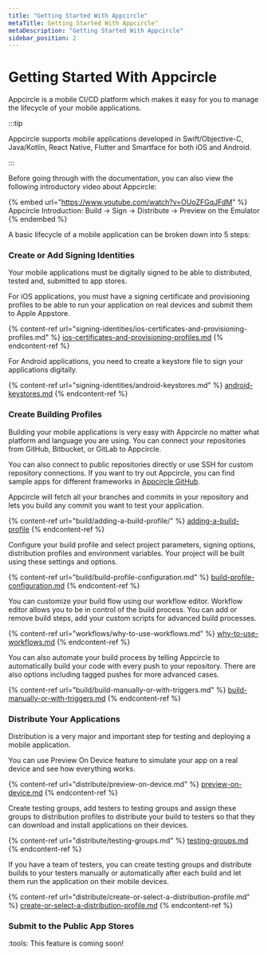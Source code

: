 ```yaml
---
title: "Getting Started With Appcircle"
metaTitle: Getting Started With Appcircle"
metaDescription: "Getting Started With Appcircle"
sidebar_position: 2
---
```

# Getting Started With Appcircle

Appcircle is a mobile CI/CD platform which makes it easy for you to manage the lifecycle of your mobile applications.

:::tip

Appcircle supports mobile applications developed in Swift/Objective-C, Java/Kotlin, React Native, Flutter and Smartface for both iOS and Android.

:::

Before going through with the documentation, you can also view the following introductory video about Appcircle:

{% embed url="https://www.youtube.com/watch?v=OUoZFGqJFdM" %}
Appcircle Introduction: Build -> Sign -> Distribute -> Preview on the Emulator
{% endembed %}



A basic lifecycle of a mobile application can be broken down into 5 steps:



### Create or Add Signing Identities

Your mobile applications must be digitally signed to be able to distributed, tested and, submitted to app stores.

For iOS applications, you must have a signing certificate and provisioning profiles to be able to run your application on real devices and submit them to Apple Appstore.&#x20;

{% content-ref url="signing-identities/ios-certificates-and-provisioning-profiles.md" %}
[ios-certificates-and-provisioning-profiles.md](signing-identities/ios-certificates-and-provisioning-profiles.md)
{% endcontent-ref %}



For Android applications, you need to create a keystore file to sign your applications digitally.

{% content-ref url="signing-identities/android-keystores.md" %}
[android-keystores.md](signing-identities/android-keystores.md)
{% endcontent-ref %}

###

### Create Building Profiles

Building your mobile applications is very easy with Appcircle no matter what platform and language you are using. You can connect your repositories from GitHub, Bitbucket, or GitLab to Appcircle.

You can also connect to public repositories directly or use SSH for custom repository connections. If you want to try out Appcircle, you can find sample apps for different frameworks in [Appcircle GitHub](https://github.com/appcircleio?q=sample).&#x20;

Appcircle will fetch all your branches and commits in your repository and lets you build any commit you want to test your application.

{% content-ref url="build/adding-a-build-profile/" %}
[adding-a-build-profile](build/adding-a-build-profile/)
{% endcontent-ref %}



Configure your build profile and select project parameters, signing options, distribution profiles and environment variables. Your project will be built using these settings and options.

{% content-ref url="build/build-profile-configuration.md" %}
[build-profile-configuration.md](build/build-profile-configuration.md)
{% endcontent-ref %}



You can customize your build flow using our workflow editor. Workflow editor allows you to be in control of the build process. You can add or remove build steps, add your custom scripts for advanced build processes.

{% content-ref url="workflows/why-to-use-workflows.md" %}
[why-to-use-workflows.md](workflows/why-to-use-workflows.md)
{% endcontent-ref %}



You can also automate your build process by telling Appcircle to automatically build your code with every push to your repository. There are also options including tagged pushes for more advanced cases.

{% content-ref url="build/build-manually-or-with-triggers.md" %}
[build-manually-or-with-triggers.md](build/build-manually-or-with-triggers.md)
{% endcontent-ref %}

###

### Distribute Your Applications

Distribution is a very major and important step for testing and deploying a mobile application.&#x20;

You can use Preview On Device feature to simulate your app on a real device and see how everything works.&#x20;

{% content-ref url="distribute/preview-on-device.md" %}
[preview-on-device.md](distribute/preview-on-device.md)
{% endcontent-ref %}



Create testing groups, add testers to testing groups and assign these groups to distribution profiles to distribute your build to testers so that they can download and install applications on their devices.

{% content-ref url="distribute/testing-groups.md" %}
[testing-groups.md](distribute/testing-groups.md)
{% endcontent-ref %}



If you have a team of testers, you can create testing groups and distribute builds to your testers manually or automatically after each build and let them run the application on their mobile devices.

{% content-ref url="distribute/create-or-select-a-distribution-profile.md" %}
[create-or-select-a-distribution-profile.md](distribute/create-or-select-a-distribution-profile.md)
{% endcontent-ref %}

&#x20;

### Submit to the Public App Stores

:tools: This feature is coming soon!
